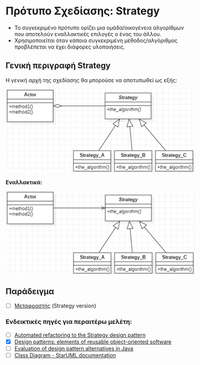 # Πρότυπο Σχεδίασης: Strategy

- Το συγκεκριμένο πρότυπο ορίζει μια ομάδα/οικογένεια αλγορίθμων που αποτελούν εναλλακτικές επιλογές ο ένας του άλλου.
- Χρησιμοποιείται όταν κάποια συγκεκριμένη μέθοδος/αλγόριθμος προβλέπεται να έχει διάφορες υλοποιήσεις.


## Γενική περιγραφή Strategy
Η γενική αρχή της σχεδίασης θα μπορούσε να αποτυπωθεί ως εξής:

![Διάγραμμα κλάσεων](./img/strategy01.png)



**Εναλλακτικά:**

![Διάγραμμα κλάσεων](./img/strategy02.png)




## Παράδειγμα

- [ ] [Μεταφραστής](./example_translator) (Strategy version)

### Ενδεικτικές πηγές για περαιτέρω μελέτη:
- [ ] [Automated refactoring to the Strategy design pattern](https://www2.aueb.gr/users/bzafiris/docs/cgzs12.pdf)
- [X] [Design patterns: elements of reusable object-oriented software](http://faculty.chas.uni.edu/~wallingf/teaching/062/sessions/support/pattern-examples.pdf)
- [ ] [Evaluation of design pattern alternatives in Java](https://onlinelibrary.wiley.com/doi/pdf/10.1002/spe.3061)
- [ ] [Class Diagram - StarUML documentation](https://docs.staruml.io/working-with-uml-diagrams/class-diagram)

